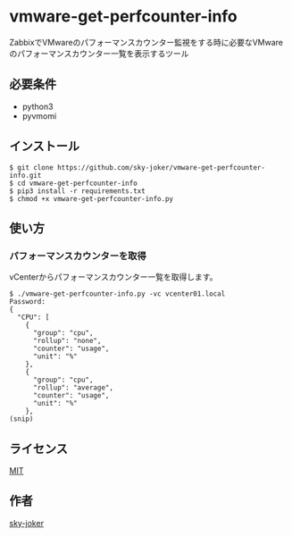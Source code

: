 # vmware-get-perfcounter-info

ZabbixでVMwareのパフォーマンスカウンター監視をする時に必要なVMwareのパフォーマンスカウンター一覧を表示するツール

## 必要条件

* python3
* pyvmomi

## インストール

```
$ git clone https://github.com/sky-joker/vmware-get-perfcounter-info.git
$ cd vmware-get-perfcounter-info
$ pip3 install -r requirements.txt
$ chmod +x vmware-get-perfcounter-info.py
```

## 使い方

### パフォーマンスカウンターを取得

vCenterからパフォーマンスカウンター一覧を取得します。

```
$ ./vmware-get-perfcounter-info.py -vc vcenter01.local
Password:
{
  "CPU": [
    {
      "group": "cpu",
      "rollup": "none",
      "counter": "usage",
      "unit": "%"
    },
    {
      "group": "cpu",
      "rollup": "average",
      "counter": "usage",
      "unit": "%"
    },
(snip)
```

## ライセンス

[MIT](https://github.com/sky-joker/vmware-get-perfcounter-info/blob/master/LICENSE.txt)

## 作者

[sky-joker](https://github.com/sky-joker)
